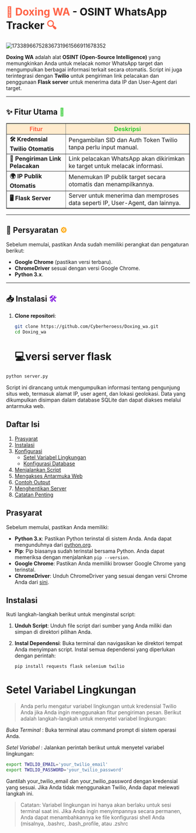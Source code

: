 # <span style="color:#ff6347;">🚀 **Doxing WA**</span> - **OSINT WhatsApp Tracker** <span style="color:#ff6347;">🔍</span>

![17338966752836731961566911678352](https://github.com/user-attachments/assets/36237702-05b3-4fcd-9489-1dbb24cf21ce)


**Doxing WA** adalah alat **OSINT (Open-Source Intelligence)** yang memungkinkan Anda untuk melacak nomor WhatsApp target dan mengumpulkan berbagai informasi terkait secara otomatis. Script ini juga terintegrasi dengan **Twilio** untuk pengiriman link pelacakan dan penggunaan **Flask server** untuk menerima data IP dan User-Agent dari target.

---

## ✨ **Fitur Utama** <span style="color:#32cd32;">🌟</span>

<table border="1" cellpadding="10" cellspacing="0">
  <thead>
    <tr style="background-color:#ffebcd;">
      <th style="color:#ff6347;">Fitur</th>
      <th style="color:#32cd32;">Deskripsi</th>
    </tr>
  </thead>
  <tbody>
    <tr>
      <td><strong>🛠️ Kredensial Twilio Otomatis</strong></td>
      <td>Pengambilan SID dan Auth Token Twilio tanpa perlu input manual.</td>
    </tr>
    <tr>
      <td><strong>📲 Pengiriman Link Pelacakan</strong></td>
      <td>Link pelacakan WhatsApp akan dikirimkan ke target untuk melacak informasi.</td>
    </tr>
    <tr>
      <td><strong>🌍 IP Publik Otomatis</strong></td>
      <td>Menemukan IP publik target secara otomatis dan menampilkannya.</td>
    </tr>
    <tr>
      <td><strong>🖥️ Flask Server</strong></td>
      <td>Server untuk menerima dan memproses data seperti IP, User-Agent, dan lainnya.</td>
    </tr>
  </tbody>
</table>

---

## 🔧 **Persyaratan** <span style="color:#ffa500;">⚙️</span>
Sebelum memulai, pastikan Anda sudah memiliki perangkat dan pengaturan berikut:
- **Google Chrome** (pastikan versi terbaru).
- **ChromeDriver** sesuai dengan versi Google Chrome.
- **Python 3.x**.

---

## 📥 **Instalasi** <span style="color:#8a2be2;">🛠️</span>
1. **Clone repositori**:
   ```bash
   git clone https://github.com/Cyberheroess/Doxing_wa.git
   cd Doxing_wa
   ```
   # 💻versi server flask
```bash
python server.py
```
Script ini dirancang untuk mengumpulkan informasi tentang pengunjung situs web, termasuk alamat IP, user agent, dan lokasi geolokasi. Data yang dikumpulkan disimpan dalam database SQLite dan dapat diakses melalui antarmuka web.

## Daftar Isi

1. [Prasyarat](#prasyarat)
2. [Instalasi](#instalasi)
3. [Konfigurasi](#konfigurasi)
   - [Setel Variabel Lingkungan](#setel-variabel-lingkungan)
   - [Konfigurasi Database](#konfigurasi-database)
4. [Menjalankan Script](#menjalankan-script)
5. [Mengakses Antarmuka Web](#mengakses-antarmuka-web)
6. [Contoh Output](#contoh-output)
7. [Menghentikan Server](#menghentikan-server)
8. [Catatan Penting](#catatan-penting)

## Prasyarat

Sebelum memulai, pastikan Anda memiliki:

- **Python 3.x**: Pastikan Python terinstal di sistem Anda. Anda dapat mengunduhnya dari [python.org](https://www.python.org/downloads/).
- **Pip**: Pip biasanya sudah terinstal bersama Python. Anda dapat memeriksa dengan menjalankan `pip --version`.
- **Google Chrome**: Pastikan Anda memiliki browser Google Chrome yang terinstal.
- **ChromeDriver**: Unduh ChromeDriver yang sesuai dengan versi Chrome Anda dari [sini](https://sites.google.com/chromium.org/driver/).

## Instalasi

Ikuti langkah-langkah berikut untuk menginstal script:

1. **Unduh Script**:
   Unduh file script dari sumber yang Anda miliki dan simpan di direktori pilihan Anda.

2. **Instal Dependensi**:
   Buka terminal dan navigasikan ke direktori tempat Anda menyimpan script. Instal semua dependensi yang diperlukan dengan perintah:
   ```bash
   pip install requests flask selenium twilio
   ```
# Setel Variabel Lingkungan
> Anda perlu mengatur variabel lingkungan untuk kredensial Twilio Anda jika Anda ingin menggunakan fitur pengiriman pesan. Berikut adalah langkah-langkah untuk menyetel variabel lingkungan:

*Buka Terminal* : Buka terminal atau command prompt di sistem operasi Anda.

*Setel Variabel* : Jalankan perintah berikut untuk menyetel variabel lingkungan:

```bash
export TWILIO_EMAIL='your_twilio_email'
export TWILIO_PASSWORD='your_twilio_password'
```
Gantilah your_twilio_email dan your_twilio_password dengan kredensial yang sesuai. Jika Anda tidak menggunakan Twilio, Anda dapat melewati langkah ini.

> Catatan: Variabel lingkungan ini hanya akan berlaku untuk sesi terminal saat ini. Jika Anda ingin menyimpannya secara permanen, Anda dapat menambahkannya ke file konfigurasi shell Anda (misalnya, .bashrc, .bash_profile, atau .zshrc
